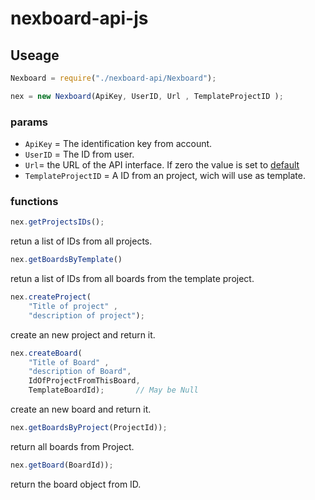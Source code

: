 # nexboard-api-js

## Useage

```javascript
Nexboard = require("./nexboard-api/Nexboard");

nex = new Nexboard(ApiKey, UserID, Url , TemplateProjectID );
```
### params 
- `ApiKey` = The identification key from account.
- `UserID` = The ID from user.
- `Url`= the URL of the API interface. If zero the value is set to [default](https://nexboard.nexenio.com/portal/api/public/)
- `TemplateProjectID` = A ID from an project, wich will use as template.

### functions
```javascript
nex.getProjectsIDs();
```
retun a list of IDs from all projects.

```javascript
nex.getBoardsByTemplate()
```
retun a list of IDs from all boards from the template project.


```javascript
nex.createProject(
    "Title of project" , 
    "description of project");
```
create an new project and return it. 

```javascript 
nex.createBoard(
    "Title of Board" , 
    "description of Board", 
    IdOfProjectFromThisBoard,
    TemplateBoardId);       // May be Null
```
create an new board and return it. 
    
```javascript
nex.getBoardsByProject(ProjectId));
```
return all boards from Project.

```javascript
nex.getBoard(BoardId));
```
return the board object from ID.